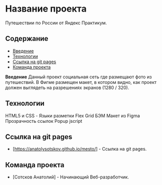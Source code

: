 # Название проекта
Путешествии по России от Яндекс Практикум.

## Содержание
- [Введение](#Введение)
- [Технологии](#технологии)
- [Ссылка на git pages](#Ссылка_на_git_pages)
- [Команда проекта](#команда-проекта)

**Введение**
Данный проект социальная сеть где размещают фото из путешествий.
В Фигме размещен макет, в котором видно, как проект должен выглядеть на разрешениях экранов (1280 / 320).


## Технологии
HTML5 и CSS - Языки разметки
Flex
Grid
БЭМ
Макет из Figma
Прозрачность ссылок
Popup
jscript

## Ссылка на git pages
- [https://anatolysotskov.github.io/mesto/] - Ссылка на git pages. 


## Команда проекта
- [Сотсков Анатолий] - Начинающий Веб-разработчик. 
